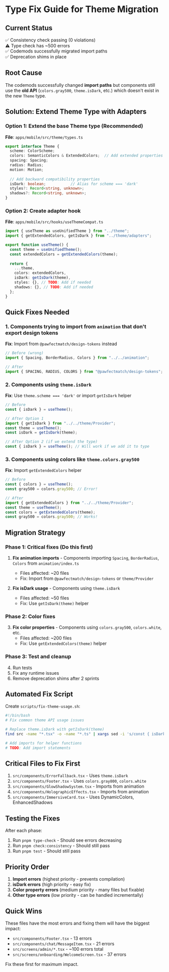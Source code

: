 # Type Fix Guide for Theme Migration

## Current Status

✅ Consistency check passing (0 violations)  
⚠️ Type check has ~500 errors  
✅ Codemods successfully migrated import paths  
✅ Deprecation shims in place  

## Root Cause

The codemods successfully changed **import paths** but components still use the **old API** (`colors.gray500`, `theme.isDark`, etc.) which doesn't exist in the new `Theme` type.

## Solution: Extend Theme Type with Adapters

### Option 1: Extend the base Theme type (Recommended)

**File**: `apps/mobile/src/theme/types.ts`

```typescript
export interface Theme {
  scheme: ColorScheme;
  colors: SemanticColors & ExtendedColors;  // Add extended properties
  spacing: Spacing;
  radius: Radius;
  motion: Motion;
  
  // Add backward compatibility properties
  isDark: boolean;           // Alias for scheme === 'dark'
  styles?: Record<string, unknown>;
  shadows?: Record<string, unknown>;
}
```

### Option 2: Create adapter hook

**File**: `apps/mobile/src/hooks/useThemeCompat.ts`

```typescript
import { useTheme as useUnifiedTheme } from "../theme";
import { getExtendedColors, getIsDark } from "../theme/adapters";

export function useTheme() {
  const theme = useUnifiedTheme();
  const extendedColors = getExtendedColors(theme);
  
  return {
    ...theme,
    colors: extendedColors,
    isDark: getIsDark(theme),
    styles: {}, // TODO: Add if needed
    shadows: {}, // TODO: Add if needed
  };
}
```

## Quick Fixes Needed

### 1. Components trying to import from `animation` that don't export design tokens

**Fix**: Import from `@pawfectmatch/design-tokens` instead

```typescript
// Before (wrong)
import { Spacing, BorderRadius, Colors } from "../../animation";

// After
import { SPACING, RADIUS, COLORS } from "@pawfectmatch/design-tokens";
```

### 2. Components using `theme.isDark`

**Fix**: Use `theme.scheme === 'dark'` or import `getIsDark` helper

```typescript
// Before
const { isDark } = useTheme();

// After Option 1
import { getIsDark } from "../../theme/Provider";
const theme = useTheme();
const isDark = getIsDark(theme);

// After Option 2 (if we extend the type)
const { isDark } = useTheme(); // Will work if we add it to type
```

### 3. Components using colors like `theme.colors.gray500`

**Fix**: Import `getExtendedColors` helper

```typescript
// Before
const { colors } = useTheme();
const gray500 = colors.gray500; // Error!

// After
import { getExtendedColors } from "../../theme/Provider";
const theme = useTheme();
const colors = getExtendedColors(theme);
const gray500 = colors.gray500; // Works!
```

## Migration Strategy

### Phase 1: Critical fixes (Do this first)

1. **Fix animation imports** - Components importing `Spacing`, `BorderRadius`, `Colors` from `animation/index.ts`
   - Files affected: ~20 files
   - Fix: Import from `@pawfectmatch/design-tokens` or `theme/Provider`

2. **Fix isDark usage** - Components using `theme.isDark`
   - Files affected: ~50 files  
   - Fix: Use `getIsDark(theme)` helper

### Phase 2: Color fixes

3. **Fix color properties** - Components using `colors.gray500`, `colors.white`, etc.
   - Files affected: ~200 files
   - Fix: Use `getExtendedColors(theme)` helper

### Phase 3: Test and cleanup

4. Run tests
5. Fix any runtime issues
6. Remove deprecation shims after 2 sprints

## Automated Fix Script

Create `scripts/fix-theme-usage.sh`:

```bash
#!/bin/bash
# Fix common theme API usage issues

# Replace theme.isDark with getIsDark(theme)
find src -name "*.tsx" -o -name "*.ts" | xargs sed -i 's/const { isDark } = useTheme();/const theme = useTheme(); const isDark = getIsDark(theme);/g'

# Add imports for helper functions
# TODO: Add import statements
```

## Critical Files to Fix First

1. `src/components/ErrorFallback.tsx` - Uses `theme.isDark`
2. `src/components/Footer.tsx` - Uses `colors.gray800`, `colors.white`
3. `src/components/GlowShadowSystem.tsx` - Imports from animation
4. `src/components/HolographicEffects.tsx` - Imports from animation
5. `src/components/ImmersiveCard.tsx` - Uses DynamicColors, EnhancedShadows

## Testing the Fixes

After each phase:
1. Run `pnpm type-check` - Should see errors decreasing
2. Run `pnpm check:consistency` - Should still pass
3. Run `pnpm test` - Should still pass

## Priority Order

1. **Import errors** (highest priority - prevents compilation)
2. **isDark errors** (high priority - easy fix)
3. **Color property errors** (medium priority - many files but fixable)
4. **Other type errors** (low priority - can be handled incrementally)

## Quick Wins

These files have the most errors and fixing them will have the biggest impact:

- `src/components/Footer.tsx` - 13 errors
- `src/components/chat/MessageItem.tsx` - 21 errors  
- `src/screens/admin/*.tsx` - ~100 errors total
- `src/screens/onboarding/WelcomeScreen.tsx` - 37 errors

Fix these first for maximum impact.

